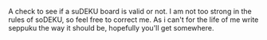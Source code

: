 A check to see if a suDEKU board is valid or not. I am not too strong in the rules of soDEKU,
so feel free to correct me. 
As i can't for the life of me write seppuku the way it should be, hopefully you'll get somewhere.
